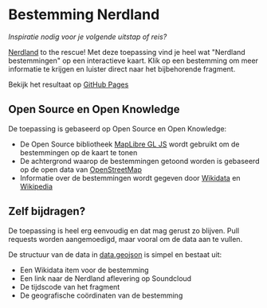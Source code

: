 # Bestemming Nerdland
*Inspiratie nodig voor je volgende uitstap of reis?*

[Nerdland](https://maandoverzicht.nerdland.be/) to the rescue! Met deze toepassing vind je heel wat "Nerdland bestemmingen" op een interactieve kaart.
Klik op een bestemming om meer informatie te krijgen en luister direct naar het bijbehorende fragment.

Bekijk het resultaat op [GitHub Pages](https://seppesantens.github.io/bestemmingNerdLand/)

## Open Source en Open Knowledge
De toepassing is gebaseerd op Open Source en Open Knowledge:
- De Open Source bibliotheek [MapLibre GL JS](https://maplibre.org/maplibre-gl-js/docs/) wordt gebruikt om de bestemmingen op de kaart te tonen
- De achtergrond waarop de bestemmingen getoond worden is gebaseerd op de open data van [OpenStreetMap](https://www.openstreetmap.org/)
- Informatie over de bestemmingen wordt gegeven door [Wikidata](https://www.wikidata.org/) en [Wikipedia](https://www.wikipedia.org/)

## Zelf bijdragen?
De toepassing is heel erg eenvoudig en dat mag gerust zo blijven. Pull requests worden aangemoedigd, maar vooral om de data aan te vullen.

De structuur van de data in [data.geojson](https://github.com/seppesantens/bestemmingNerdLand/blob/main/data.geojson) is simpel en bestaat uit:
- Een Wikidata item voor de bestemming
- Een link naar de Nerdland aflevering op Soundcloud
- De tijdscode van het fragment 
- De geografische coördinaten van de bestemming
